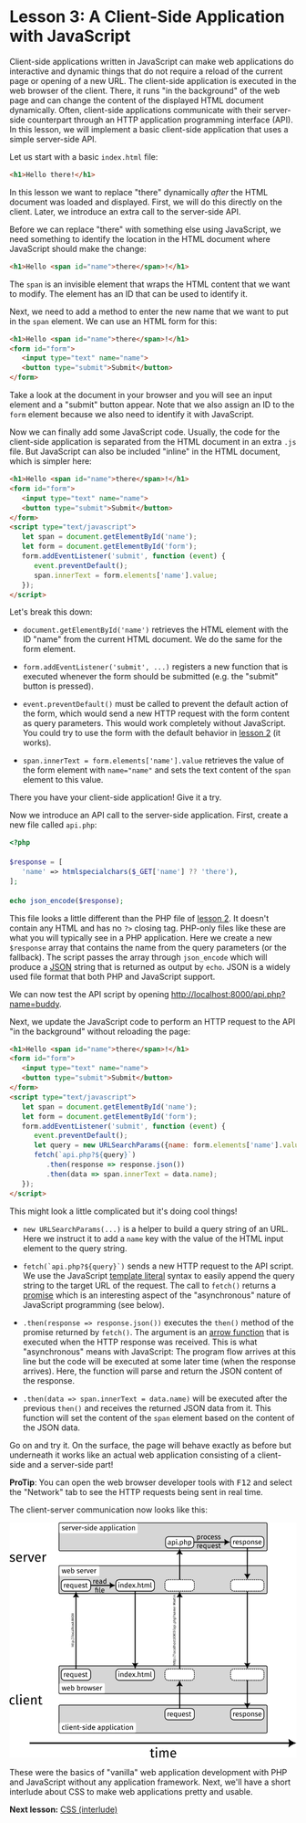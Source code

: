 # Lesson 3: A Client-Side Application with JavaScript

Client-side applications written in JavaScript can make web applications do interactive and dynamic things that do not require a reload of the current page or opening of a new URL. The client-side application is executed in the web browser of the client. There, it runs "in the background" of the web page and can change the content of the displayed HTML document dynamically. Often, client-side applications communicate with their server-side counterpart through an HTTP application programming interface (API). In this lesson, we will implement a basic client-side application that uses a simple server-side API.

Let us start with a basic `index.html` file:

```html
<h1>Hello there!</h1>
```

In this lesson we want to replace "there" dynamically *after* the HTML document was loaded and displayed. First, we will do this directly on the client. Later, we introduce an extra call to the server-side API.

Before we can replace "there" with something else using JavaScript, we need something to identify the location in the HTML document where JavaScript should make the change:

```html
<h1>Hello <span id="name">there</span>!</h1>
```

The `span` is an invisible element that wraps the HTML content that we want to modify. The element has an ID that can be used to identify it.

Next, we need to add a method to enter the new name that we want to put in the `span` element. We can use an HTML form for this:

```html
<h1>Hello <span id="name">there</span>!</h1>
<form id="form">
   <input type="text" name="name">
   <button type="submit">Submit</button>
</form>
```

Take a look at the document in your browser and you will see an input element and a "submit" button appear. Note that we also assign an ID to the `form` element because we also need to identify it with JavaScript.

Now we can finally add some JavaScript code. Usually, the code for the client-side application is separated from the HTML document in an extra `.js` file. But JavaScript can also be included "inline" in the HTML document, which is simpler here:

```html
<h1>Hello <span id="name">there</span>!</h1>
<form id="form">
   <input type="text" name="name">
   <button type="submit">Submit</button>
</form>
<script type="text/javascript">
   let span = document.getElementById('name');
   let form = document.getElementById('form');
   form.addEventListener('submit', function (event) {
      event.preventDefault();
      span.innerText = form.elements['name'].value;
   });
</script>
```

Let's break this down:

- `document.getElementById('name')` retrieves the HTML element with the ID "name" from the current HTML document. We do the same for the form element.

- `form.addEventListener('submit', ...)` registers a new function that is executed whenever the form should be submitted (e.g. the "submit" button is pressed).

- `event.preventDefault()` must be called to prevent the default action of the form, which would send a new HTTP request with the form content as query parameters. This would work completely without JavaScript. You could try to use the form with the default behavior in [lesson 2](/lesson-2) (it works).

- `span.innerText = form.elements['name'].value` retrieves the value of the form element with `name="name"` and sets the text content of the `span` element to this value.

There you have your client-side application! Give it a try.

Now we introduce an API call to the server-side application. First, create a new file called `api.php`:

```php
<?php

$response = [
   'name' => htmlspecialchars($_GET['name'] ?? 'there'),
];

echo json_encode($response);
```

This file looks a little different than the PHP file of [lesson 2](/lesson-2). It doesn't contain any HTML and has no `?>` closing tag. PHP-only files like these are what you will typically see in a PHP application. Here we create a new `$response` array that contains the name from the query parameters (or the fallback). The script passes the array through `json_encode` which will produce a [JSON](https://developer.mozilla.org/en-US/docs/Learn/JavaScript/Objects/JSON) string that is returned as output by `echo`. JSON is a widely used file format that both PHP and JavaScript support.

We can now test the API script by opening <http://localhost:8000/api.php?name=buddy>.

Next, we update the JavaScript code to perform an HTTP request to the API "in the background" without reloading the page:

```html
<h1>Hello <span id="name">there</span>!</h1>
<form id="form">
   <input type="text" name="name">
   <button type="submit">Submit</button>
</form>
<script type="text/javascript">
   let span = document.getElementById('name');
   let form = document.getElementById('form');
   form.addEventListener('submit', function (event) {
      event.preventDefault();
      let query = new URLSearchParams({name: form.elements['name'].value});
      fetch(`api.php?${query}`)
         .then(response => response.json())
         .then(data => span.innerText = data.name);
   });
</script>
```

This might look a little complicated but it's doing cool things!

- `new URLSearchParams(...)` is a helper to build a query string of an URL. Here we instruct it to add a `name` key with the value of the HTML input element to the query string.

- ``fetch(`api.php?${query}`)`` sends a new HTTP request to the API script. We use the JavaScript [template literal](https://developer.mozilla.org/en-US/docs/Web/JavaScript/Reference/Template_literals) syntax to easily append the query string to the target URL of the request. The call to `fetch()` returns a [promise](https://developer.mozilla.org/en-US/docs/Web/JavaScript/Guide/Using_promises) which is an interesting aspect of the "asynchronous" nature of JavaScript programming (see below).

- `.then(response => response.json())` executes the `then()` method of the promise returned by `fetch()`. The argument is an [arrow function](https://developer.mozilla.org/en-US/docs/Web/JavaScript/Reference/Functions/Arrow_functions) that is executed when the HTTP response was received. This is what "asynchronous" means with JavaScript: The program flow arrives at this line but the code will be executed at some later time (when the response arrives). Here, the function will parse and return the JSON content of the response.

- `.then(data => span.innerText = data.name)` will be executed after the previous `then()` and receives the returned JSON data from it. This function will set the content of the `span` element based on the content of the JSON data.

Go on and try it. On the surface, the page will behave exactly as before but underneath it works like an actual web application consisting of a client-side and a server-side part!

**ProTip**: You can open the web browser developer tools with <kbd>F12</kbd> and select the "Network" tab to see the HTTP requests being sent in real time.

The client-server communication now looks like this:

![client server interaction](l3-client-server.png)

These were the basics of "vanilla" web application development with PHP and JavaScript without any application framework. Next, we'll have a short interlude about CSS to make web applications pretty and usable.

**Next lesson:** [CSS (interlude)](/lesson-4)
